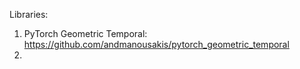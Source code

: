 Libraries:

1. PyTorch Geometric Temporal: https://github.com/andmanousakis/pytorch_geometric_temporal
2. 
